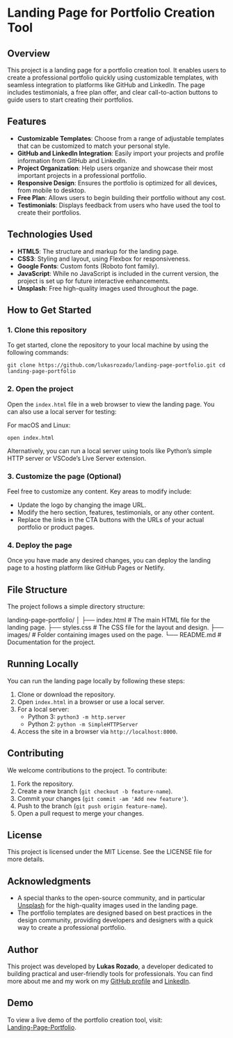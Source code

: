 
# Landing Page for Portfolio Creation Tool

## Overview

This project is a landing page for a portfolio creation tool. It enables users to create a professional portfolio quickly using customizable templates, with seamless integration to platforms like GitHub and LinkedIn. The page includes testimonials, a free plan offer, and clear call-to-action buttons to guide users to start creating their portfolios.

## Features

-   **Customizable Templates**: Choose from a range of adjustable templates that can be customized to match your personal style.
-   **GitHub and LinkedIn Integration**: Easily import your projects and profile information from GitHub and LinkedIn.
-   **Project Organization**: Help users organize and showcase their most important projects in a professional portfolio.
-   **Responsive Design**: Ensures the portfolio is optimized for all devices, from mobile to desktop.
-   **Free Plan**: Allows users to begin building their portfolio without any cost.
-   **Testimonials**: Displays feedback from users who have used the tool to create their portfolios.

## Technologies Used

-   **HTML5**: The structure and markup for the landing page.
-   **CSS3**: Styling and layout, using Flexbox for responsiveness.
-   **Google Fonts**: Custom fonts (Roboto font family).
-   **JavaScript**: While no JavaScript is included in the current version, the project is set up for future interactive enhancements.
-   **Unsplash**: Free high-quality images used throughout the page.

## How to Get Started

### 1. Clone this repository

To get started, clone the repository to your local machine by using the following commands:

`git clone https://github.com/lukasrozado/landing-page-portfolio.git
cd landing-page-portfolio` 

### 2. Open the project

Open the `index.html` file in a web browser to view the landing page. You can also use a local server for testing:

For macOS and Linux:

`open index.html` 

Alternatively, you can run a local server using tools like Python’s simple HTTP server or VSCode’s Live Server extension.

### 3. Customize the page (Optional)

Feel free to customize any content. Key areas to modify include:

-   Update the logo by changing the image URL.
-   Modify the hero section, features, testimonials, or any other content.
-   Replace the links in the CTA buttons with the URLs of your actual portfolio or product pages.

### 4. Deploy the page

Once you have made any desired changes, you can deploy the landing page to a hosting platform like GitHub Pages or Netlify.

## File Structure

The project follows a simple directory structure:

landing-page-portfolio/
│
├── index.html         # The main HTML file for the landing page.
├── styles.css         # The CSS file for the layout and design.
├── images/            # Folder containing images used on the page.
└── README.md          # Documentation for the project.


## Running Locally

You can run the landing page locally by following these steps:

1.  Clone or download the repository.
2.  Open `index.html` in a browser or use a local server.
3.  For a local server:
    -   Python 3: `python3 -m http.server`
    -   Python 2: `python -m SimpleHTTPServer`
4.  Access the site in a browser via `http://localhost:8000`.

## Contributing

We welcome contributions to the project. To contribute:

1.  Fork the repository.
2.  Create a new branch (`git checkout -b feature-name`).
3.  Commit your changes (`git commit -am 'Add new feature'`).
4.  Push to the branch (`git push origin feature-name`).
5.  Open a pull request to merge your changes.

## License

This project is licensed under the MIT License. See the LICENSE file for more details.

## Acknowledgments

-   A special thanks to the open-source community, and in particular [Unsplash](https://unsplash.com/) for the high-quality images used in the landing page.
-   The portfolio templates are designed based on best practices in the design community, providing developers and designers with a quick way to create a professional portfolio.

## Author

This project was developed by **Lukas Rozado**, a developer dedicated to building practical and user-friendly tools for professionals. You can find more about me and my work on my [GitHub profile](https://github.com/lukasrozado) and [LinkedIn](https://www.linkedin.com/in/lukasrozado/).

## Demo

To view a live demo of the portfolio creation tool, visit:  
[Landing-Page-Portfolio](https://lukasrozado.github.io/landing-page-portfolio/).
